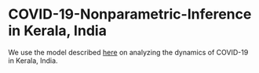 # COVID-19-Nonparametric-Inference in Kerala, India

We use the model described [here](https://github.com/Satarupa3671/COVID-19-Nonparametric-Inference) on analyzing the dynamics of COVID-19 in Kerala, India.

